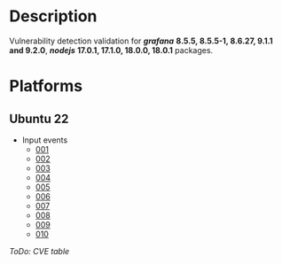 # Description

Vulnerability detection validation for **_grafana_** **8.5.5, 8.5.5-1, 8.6.27, 9.1.1 and 9.2.0**, **_nodejs_** **17.0.1, 17.1.0, 18.0.0, 18.0.1** packages.

# Platforms

## Ubuntu 22

- Input events
  - [001](input_001.json)
  - [002](input_002.json)
  - [003](input_003.json)
  - [004](input_004.json)
  - [005](input_005.json)
  - [006](input_006.json)
  - [007](input_007.json)
  - [008](input_008.json)
  - [009](input_009.json)
  - [010](input_010.json)

_ToDo: CVE table_
